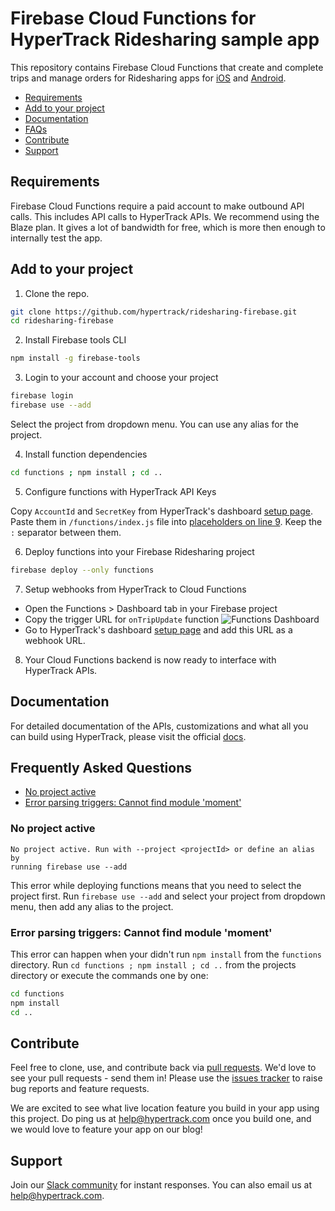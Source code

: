 # Firebase Cloud Functions for HyperTrack Ridesharing sample app

This repository contains Firebase Cloud Functions that create and complete trips and manage orders for Ridesharing apps for [iOS](https://github.com/hypertrack/ridesharing-ios) and [Android](https://github.com/hypertrack/ridesharing-android).

* [Requirements](#requirements)
* [Add to your project](#add-to-your-project)
* [Documentation](#documentation)
* [FAQs](#frequently-asked-questions)
* [Contribute](#contribute)
* [Support](#support)

## Requirements

Firebase Cloud Functions require a paid account to make outbound API calls. This includes API calls to HyperTrack APIs. We recommend using the Blaze plan. It gives a lot of bandwidth for free, which is more then enough to internally test the app.

## Add to your project

1. Clone the repo.

```bash
git clone https://github.com/hypertrack/ridesharing-firebase.git
cd ridesharing-firebase
```

2. Install Firebase tools CLI

```bash
npm install -g firebase-tools
```

3. Login to your account and choose your project

```bash
firebase login
firebase use --add
```
Select the project from dropdown menu. You can use any alias for the project.

4. Install function dependencies

```bash
cd functions ; npm install ; cd ..
```

5. Configure functions with HyperTrack API Keys

Copy `AccountId` and `SecretKey` from HyperTrack's dashboard [setup page](https://dashboard.hypertrack.com/setup). Paste them in `/functions/index.js` file into [placeholders on line 9](https://github.com/hypertrack/ridesharing-firebase/blob/875bf0a719153eecdd6eb5694e4a1c715142d242/functions/index.js#L9). Keep the `:` separator between them.

6. Deploy functions into your Firebase Ridesharing project

```bash
firebase deploy --only functions
```

7. Setup webhooks from HyperTrack to Cloud Functions

* Open the Functions > Dashboard tab in your Firebase project
* Copy the trigger URL for `onTripUpdate` function
  ![Functions Dashboard](Images/FunctionsDashboard.png)
* Go to HyperTrack's dashboard [setup page](https://dashboard.hypertrack.com/setup) and add this URL as a webhook URL.

8. Your Cloud Functions backend is now ready to interface with HyperTrack APIs.

## Documentation

For detailed documentation of the APIs, customizations and what all you can build using HyperTrack, please visit the official [docs](https://www.hypertrack.com/docs/).

## Frequently Asked Questions

* [No project active](#no-project-active)
* [Error parsing triggers: Cannot find module 'moment'](#error-parsing-triggers-cannot-find-module-moment)

### No project active

```
No project active. Run with --project <projectId> or define an alias by
running firebase use --add
```

This error while deploying functions means that you need to select the project first. Run `firebase use --add` and select your project from dropdown menu, then add any alias to the project.

### Error parsing triggers: Cannot find module 'moment'

This error can happen when your didn't run `npm install` from the `functions` directory. Run `cd functions ; npm install ; cd ..` from the projects directory or execute the commands one by one:

```bash
cd functions
npm install
cd ..
```

## Contribute
Feel free to clone, use, and contribute back via [pull requests](https://help.github.com/articles/about-pull-requests/). We'd love to see your pull requests - send them in! Please use the [issues tracker](https://github.com/hypertrack/ridesharing-firebase/issues) to raise bug reports and feature requests.

We are excited to see what live location feature you build in your app using this project. Do ping us at help@hypertrack.com once you build one, and we would love to feature your app on our blog!

## Support
Join our [Slack community](https://join.slack.com/t/hypertracksupport/shared_invite/enQtNDA0MDYxMzY1MDMxLTdmNDQ1ZDA1MTQxOTU2NTgwZTNiMzUyZDk0OThlMmJkNmE0ZGI2NGY2ZGRhYjY0Yzc0NTJlZWY2ZmE5ZTA2NjI) for instant responses. You can also email us at help@hypertrack.com.
